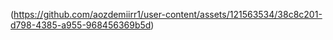
(https://github.com/aozdemiirr1/user-content/assets/121563534/38c8c201-d798-4385-a955-968456369b5d)
